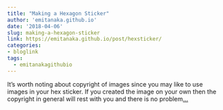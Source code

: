 ```yaml
---
title: "Making a Hexagon Sticker"
author: 'emitanaka.github.io'
date: '2018-04-06'
slug: making-a-hexagon-sticker
link: https://emitanaka.github.io/post/hexsticker/
categories:
- bloglink
tags:
  - emitanakagithubio
---
```


It’s worth noting about copyright of images since you may like to use images in your hex sticker. If you created the image on your own then the copyright in general will rest with you and there is no problem[... <i class="fas fa-external-link-alt"></i>](https://emitanaka.github.io/post/hexsticker/)

